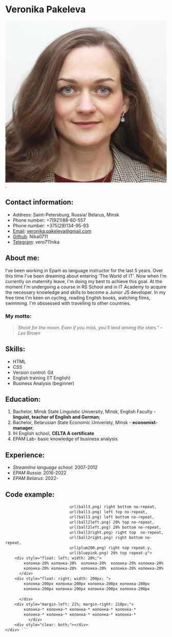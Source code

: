 # Veronika Pakeleva 
![ Veronika Pakeleva](/img/photo.jpg "Veronika Pakeleva") .
## Contact information:
* Address: Saint-Petersburg, Russia/ Belarus, Minsk
* Phone number: +7(921)88-60-557
* Phone number: +375(29)134-95-93
* [Email](veronika.pakeleva@gmail.com): veronika.pakeleva@gmail.com
* [Github]( https://nika0711.github.io/rsschool-cv/): Nika0711 
* [Telegram](https://t.me/vero711nika): vero711nika
## About me:
I’ve been working  in Epam as language instructor for the last 5 years. Over this time I've been dreaming about entering 'The World of IT'. Now when I'm currently on maternity leave, I'm doing my best to achieve this goal. At the moment I'm undergoing a course in RS School and in IT Academy to acquire the necessary knowledge and skills to become a Junior JS developer.
In my free time I'm keen on cycling, reading English books, watching films, swimming. I'm obssessed with travelling to other countries.
### My motto: 
> *Shoot for the moon. Even if you miss, you’ll land among the stars." –Les Brown*
## Skills:
* HTML
* CSS 
* Version control: Git 
* English training (IT English)
* Business Analysis (beginner)
## Education:

1. Bachelor, Minsk State Linguistic University, Minsk, English Faculty - **linguist, teacher of English and German**;
2. Bachelor, Belarusian State Economic Univeristy, Minsk - **economist-manager**;
3. IH English school, **CELTA A certificate**
4. EPAM Lab- basic knowledge of business analysis
## Experience:

* *Streamline language school*: 2007-2012
* *EPAM Russia*: 2016-2022
* *EPAM Belarus*: 2022- 

## Code example:
```<div style="background: url(ball3.png) right top no-repeat, 
                            url(ball3.png) right bottom no-repeat, 
                            url(ball3.png) left top no-repeat, 
                            url(ball3.png) left bottom no-repeat,
                            url(ball2left.png) 20% top no-repeat,
                            url(ball2left.png) 20% bottom no-repeat,
                            url(ball2right.png) right top  no-repeat,
                            url(ball2right.png) right bottom no-repeat,
                            url(plum200.png) right top repeat-y, 
                            url(bluepink.png) 20% top repeat-y">
    <div style="float: left; width: 20%;">
        колонка-20% колонка-20%  колонка-20%  колонка-20% колонка-20% 
        колонка-20% колонка-20%  колонка-20%  колонка-20% колонка-20%
      </div>
    <div style="float: right; width: 200px; ">
        колонка-200px колонка-200px колонка-200px колонка-200px 
        колонка-200px колонка-200px колонка-200px колонка-200px 
       
      </div>
    <div style="margin-left: 21%; margin-right: 210px;">
        колонка-* колонка-* колонка-* колонка-* колонка-*
        колонка-* колонка-* колонка-* колонка-* колонка-*
          </div>
    <div style="clear: both;"></div>
</div> ```
